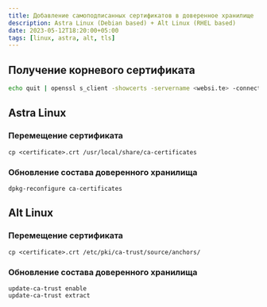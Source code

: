 ```yaml
---
title: Добавление самоподписанных сертификатов в доверенное хранилище
description: Astra Linux (Debian based) + Alt Linux (RHEL based)
date: 2023-05-12T18:20:00+05:00
tags: [linux, astra, alt, tls]
---
```

## Получение корневого сертификата

```bash
echo quit | openssl s_client -showcerts -servername <websi.te> -connect <websi.te>:443 > <certificate>.crt
```

## Astra Linux

### Перемещение сертификата

```shell
cp <certificate>.crt /usr/local/share/ca-certificates
```

### Обновление состава доверенного хранилища 

```shell
dpkg-reconfigure ca-certificates
```

## Alt Linux

### Перемещение сертификата

```shell
cp <certificate>.crt /etc/pki/ca-trust/source/anchors/
```

### Обновление состава доверенного хранилища 

```shell
update-ca-trust enable
update-ca-trust extract
```
